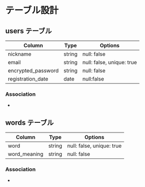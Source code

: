 # テーブル設計

## users テーブル

| Column             | Type    | Options                   |
| ------------------ | ------- | ------------------------- |
| nickname           | string  | null: false               |
| email              | string  | null: false, unique: true |
| encrypted_password | string  | null: false               |
| registration_date  | date    | null:false                |


### Association

- 


## words テーブル

| Column         | Type    | Options                   |
| -------------- | ------- | ------------------------- |
| word           | string  | null: false, unique: true |
| word_meaning   | string  | null: false               |

### Association

- 